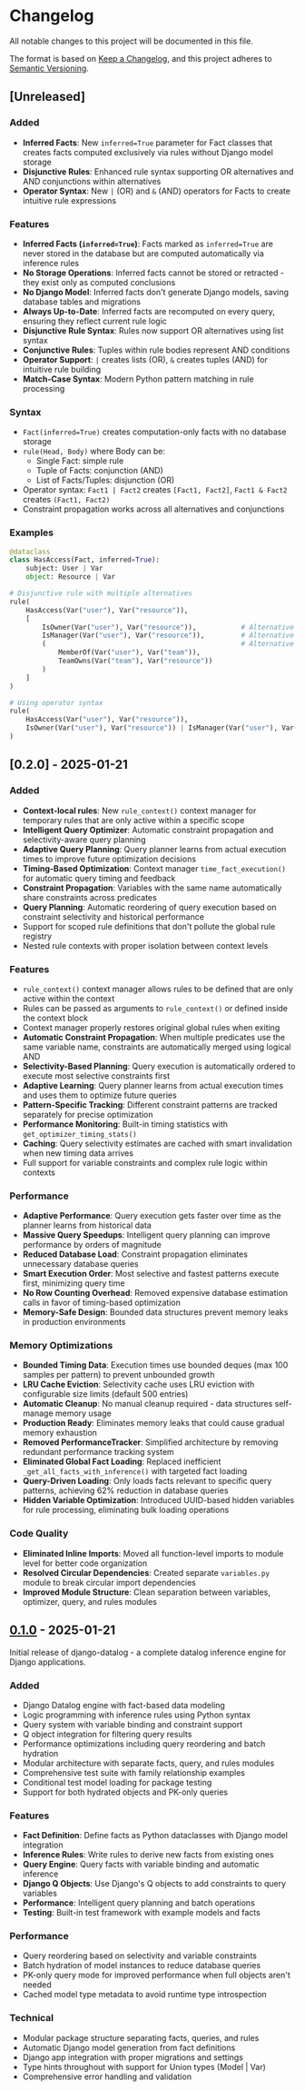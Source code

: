 # Changelog

All notable changes to this project will be documented in this file.

The format is based on [Keep a Changelog](https://keepachangelog.com/en/1.0.0/),
and this project adheres to [Semantic Versioning](https://semver.org/spec/v2.0.0.html).

## [Unreleased]

### Added
- **Inferred Facts**: New `inferred=True` parameter for Fact classes that creates facts computed exclusively via rules without Django model storage
- **Disjunctive Rules**: Enhanced rule syntax supporting OR alternatives and AND conjunctions within alternatives
- **Operator Syntax**: New `|` (OR) and `&` (AND) operators for Facts to create intuitive rule expressions

### Features
- **Inferred Facts (`inferred=True`)**: Facts marked as `inferred=True` are never stored in the database but are computed automatically via inference rules
- **No Storage Operations**: Inferred facts cannot be stored or retracted - they exist only as computed conclusions
- **No Django Model**: Inferred facts don't generate Django models, saving database tables and migrations
- **Always Up-to-Date**: Inferred facts are recomputed on every query, ensuring they reflect current rule logic
- **Disjunctive Rule Syntax**: Rules now support OR alternatives using list syntax  
- **Conjunctive Rules**: Tuples within rule bodies represent AND conditions
- **Operator Support**: `|` creates lists (OR), `&` creates tuples (AND) for intuitive rule building
- **Match-Case Syntax**: Modern Python pattern matching in rule processing

### Syntax
- `Fact(inferred=True)` creates computation-only facts with no database storage
- `rule(Head, Body)` where Body can be:
  - Single Fact: simple rule
  - Tuple of Facts: conjunction (AND)  
  - List of Facts/Tuples: disjunction (OR)
- Operator syntax: `Fact1 | Fact2` creates `[Fact1, Fact2]`, `Fact1 & Fact2` creates `(Fact1, Fact2)`
- Constraint propagation works across all alternatives and conjunctions

### Examples
```python
@dataclass
class HasAccess(Fact, inferred=True):
    subject: User | Var
    object: Resource | Var

# Disjunctive rule with multiple alternatives
rule(
    HasAccess(Var("user"), Var("resource")),
    [
        IsOwner(Var("user"), Var("resource")),           # Alternative 1
        IsManager(Var("user"), Var("resource")),         # Alternative 2  
        (                                                # Alternative 3 (conjunction)
            MemberOf(Var("user"), Var("team")),
            TeamOwns(Var("team"), Var("resource"))
        )
    ]
)

# Using operator syntax
rule(
    HasAccess(Var("user"), Var("resource")),
    IsOwner(Var("user"), Var("resource")) | IsManager(Var("user"), Var("resource"))
)
```

## [0.2.0] - 2025-01-21

### Added
- **Context-local rules**: New `rule_context()` context manager for temporary rules that are only active within a specific scope
- **Intelligent Query Optimizer**: Automatic constraint propagation and selectivity-aware query planning
- **Adaptive Query Planning**: Query planner learns from actual execution times to improve future optimization decisions
- **Timing-Based Optimization**: Context manager `time_fact_execution()` for automatic query timing and feedback
- **Constraint Propagation**: Variables with the same name automatically share constraints across predicates
- **Query Planning**: Automatic reordering of query execution based on constraint selectivity and historical performance
- Support for scoped rule definitions that don't pollute the global rule registry
- Nested rule contexts with proper isolation between context levels

### Features
- `rule_context()` context manager allows rules to be defined that are only active within the context
- Rules can be passed as arguments to `rule_context()` or defined inside the context block
- Context manager properly restores original global rules when exiting
- **Automatic Constraint Propagation**: When multiple predicates use the same variable name, constraints are automatically merged using logical AND
- **Selectivity-Based Planning**: Query execution is automatically ordered to execute most selective constraints first  
- **Adaptive Learning**: Query planner learns from actual execution times and uses them to optimize future queries
- **Pattern-Specific Tracking**: Different constraint patterns are tracked separately for precise optimization
- **Performance Monitoring**: Built-in timing statistics with `get_optimizer_timing_stats()`
- **Caching**: Query selectivity estimates are cached with smart invalidation when new timing data arrives
- Full support for variable constraints and complex rule logic within contexts

### Performance
- **Adaptive Performance**: Query execution gets faster over time as the planner learns from historical data
- **Massive Query Speedups**: Intelligent query planning can improve performance by orders of magnitude
- **Reduced Database Load**: Constraint propagation eliminates unnecessary database queries
- **Smart Execution Order**: Most selective and fastest patterns execute first, minimizing query time
- **No Row Counting Overhead**: Removed expensive database estimation calls in favor of timing-based optimization
- **Memory-Safe Design**: Bounded data structures prevent memory leaks in production environments

### Memory Optimizations
- **Bounded Timing Data**: Execution times use bounded deques (max 100 samples per pattern) to prevent unbounded growth
- **LRU Cache Eviction**: Selectivity cache uses LRU eviction with configurable size limits (default 500 entries)
- **Automatic Cleanup**: No manual cleanup required - data structures self-manage memory usage
- **Production Ready**: Eliminates memory leaks that could cause gradual memory exhaustion
- **Removed PerformanceTracker**: Simplified architecture by removing redundant performance tracking system
- **Eliminated Global Fact Loading**: Replaced inefficient `_get_all_facts_with_inference()` with targeted fact loading
- **Query-Driven Loading**: Only loads facts relevant to specific query patterns, achieving 62% reduction in database queries
- **Hidden Variable Optimization**: Introduced UUID-based hidden variables for rule processing, eliminating bulk loading operations

### Code Quality
- **Eliminated Inline Imports**: Moved all function-level imports to module level for better code organization
- **Resolved Circular Dependencies**: Created separate `variables.py` module to break circular import dependencies
- **Improved Module Structure**: Clean separation between variables, optimizer, query, and rules modules

## [0.1.0] - 2025-01-21

Initial release of django-datalog - a complete datalog inference engine for Django applications.

### Added
- Django Datalog engine with fact-based data modeling
- Logic programming with inference rules using Python syntax
- Query system with variable binding and constraint support
- Q object integration for filtering query results
- Performance optimizations including query reordering and batch hydration
- Modular architecture with separate facts, query, and rules modules
- Comprehensive test suite with family relationship examples
- Conditional test model loading for package testing
- Support for both hydrated objects and PK-only queries

### Features
- **Fact Definition**: Define facts as Python dataclasses with Django model integration
- **Inference Rules**: Write rules to derive new facts from existing ones
- **Query Engine**: Query facts with variable binding and automatic inference
- **Django Q Objects**: Use Django's Q objects to add constraints to query variables
- **Performance**: Intelligent query planning and batch operations
- **Testing**: Built-in test framework with example models and facts

### Performance
- Query reordering based on selectivity and variable constraints
- Batch hydration of model instances to reduce database queries
- PK-only query mode for improved performance when full objects aren't needed
- Cached model type metadata to avoid runtime type introspection

### Technical
- Modular package structure separating facts, queries, and rules
- Automatic Django model generation from fact definitions
- Django app integration with proper migrations and settings
- Type hints throughout with support for Union types (Model | Var)
- Comprehensive error handling and validation

[0.1.0]: https://github.com/edelvalle/django-datalog/releases/tag/v0.1.0
